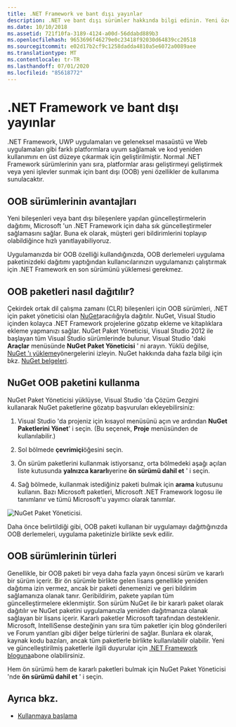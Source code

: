 ```yaml
---
title: .NET Framework ve bant dışı yayınlar
description: .NET ve bant dışı sürümler hakkında bilgi edinin. Yeni özellikler, platformlar arası geliştirmeyi geliştirmek veya yeni işlevsellik sunmak için bant dışı (OOB) serbest bırakılır.
ms.date: 10/10/2018
ms.assetid: 721f10fa-3189-4124-a00d-56ddabd889b3
ms.openlocfilehash: 9653696f46279e0c23418f92030d64839cc20518
ms.sourcegitcommit: e02d17b2cf9c1258dadda4810a5e6072a0089aee
ms.translationtype: MT
ms.contentlocale: tr-TR
ms.lasthandoff: 07/01/2020
ms.locfileid: "85618772"
---
```

# <a name="net-framework-and-out-of-band-releases"></a>.NET Framework ve bant dışı yayınlar

.NET Framework, UWP uygulamaları ve geleneksel masaüstü ve Web uygulamaları gibi farklı platformlara uyum sağlamak ve kod yeniden kullanımını en üst düzeye çıkarmak için geliştirilmiştir. Normal .NET Framework sürümlerinin yanı sıra, platformlar arası geliştirmeyi geliştirmek veya yeni işlevler sunmak için bant dışı (OOB) yeni özellikler de kullanıma sunulacaktır.

## <a name="advantages-of-oob-releases"></a>OOB sürümlerinin avantajları

Yeni bileşenleri veya bant dışı bileşenlere yapılan güncelleştirmelerin dağıtımı, Microsoft 'un .NET Framework için daha sık güncelleştirmeler sağlamasını sağlar. Buna ek olarak, müşteri geri bildirimlerini toplayıp olabildiğince hızlı yanıtlayabiliyoruz.

Uygulamanızda bir OOB özelliği kullandığınızda, OOB derlemeleri uygulama paketinizdeki dağıtımı yaptığından kullanıcılarınızın uygulamanızı çalıştırmak için .NET Framework en son sürümünü yüklemesi gerekmez.

## <a name="how-oob-packages-are-distributed"></a>OOB paketleri nasıl dağıtılır?

Çekirdek ortak dil çalışma zamanı (CLR) bileşenleri için OOB sürümleri, .NET için paket yöneticisi olan [NuGet](https://www.nuget.org/)aracılığıyla dağıtılır. NuGet, Visual Studio içinden kolayca .NET Framework projelerine gözatıp ekleme ve kitaplıklara ekleme yapmanızı sağlar. NuGet Paket Yöneticisi, Visual Studio 2012 ile başlayan tüm Visual Studio sürümlerinde bulunur. Visual Studio 'daki **Araçlar** menüsünde **NuGet Paket Yöneticisi** ' ni arayın. Yüklü değilse, [NuGet 'ı yükleme](/nuget/install-nuget-client-tools)yönergelerini izleyin. NuGet hakkında daha fazla bilgi için bkz. [NuGet belgeleri](/nuget).

## <a name="use-a-nuget-oob-package"></a>NuGet OOB paketini kullanma

NuGet Paket Yöneticisi yüklüyse, Visual Studio 'da Çözüm Gezgini kullanarak NuGet paketlerine gözatıp başvuruları ekleyebilirsiniz:

1. Visual Studio 'da projeniz için kısayol menüsünü açın ve ardından **NuGet Paketlerini Yönet**' i seçin. (Bu seçenek, **Proje** menüsünden de kullanılabilir.)

2. Sol bölmede **çevrimiçi**öğesini seçin.

3. Ön sürüm paketlerini kullanmak istiyorsanız, orta bölmedeki aşağı açılan liste kutusunda **yalnızca kararlı**yerine **ön sürümü dahil et** ' i seçin.

4. Sağ bölmede, kullanmak istediğiniz paketi bulmak için **arama** kutusunu kullanın. Bazı Microsoft paketleri, Microsoft .NET Framework logosu ile tanımlanır ve tümü Microsoft'u yayımcı olarak tanımlar.

![NuGet Paket Yöneticisi.](./media/the-net-framework-and-out-of-band-releases/nuget-package-manager-dialog.png)

Daha önce belirtildiği gibi, OOB paketi kullanan bir uygulamayı dağıttığınızda OOB derlemeleri, uygulama paketinizle birlikte sevk edilir.

## <a name="types-of-oob-releases"></a>OOB sürümlerinin türleri

Genellikle, bir OOB paketi bir veya daha fazla yayın öncesi sürüm ve kararlı bir sürüm içerir. Bir ön sürümle birlikte gelen lisans genellikle yeniden dağıtıma izin vermez, ancak bir paketi denemenizi ve geri bildirim sağlamanıza olanak tanır. Geribildirim, pakete yapılan tüm güncelleştirmelere eklenmiştir. Son sürüm NuGet ile bir kararlı paket olarak dağıtılır ve NuGet paketini uygulamanızla yeniden dağıtmanıza olanak sağlayan bir lisans içerir. Kararlı paketler Microsoft tarafından desteklenir. Microsoft, IntelliSense desteğinin yanı sıra tüm paketler için blog gönderileri ve Forum yanıtları gibi diğer belge türlerini de sağlar. Bunlara ek olarak, kaynak kodu bazıları, ancak tüm paketlerle birlikte kullanılabilir olabilir. Yeni ve güncelleştirilmiş paketlerle ilgili duyurular için [.NET Framework bloguna](https://devblogs.microsoft.com/dotnet/)abone olabilirsiniz.

Hem ön sürümü hem de kararlı paketleri bulmak için NuGet Paket Yöneticisi 'nde **ön sürümü dahil et** ' i seçin.

## <a name="see-also"></a>Ayrıca bkz.

- [Kullanmaya başlama](index.md)

